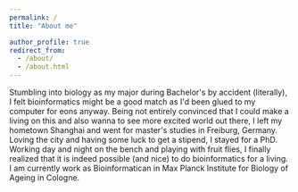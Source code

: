 ```yaml
---
permalink: /
title: "About me"

author_profile: true
redirect_from: 
  - /about/
  - /about.html
---
```


Stumbling into biology as my major during Bachelor's by accident (literally), I felt bioinformatics might be a good match as I'd been glued to my computer for eons anyway. 
Being not entirely convinced that I could make a living on this and also wanna to see more excited world out there, I left my hometown Shanghai and went for master's studies in Freiburg, Germany. 
Loving the city and having some luck to get a stipend, I stayed for a PhD. Working day and night on the bench and playing with fruit flies, I finally realized that it is indeed possible (and nice) to do bioinformatics for a living. 
I am currently work as Bioinformatican in Max Planck Institute for Biology of Ageing in Cologne.
